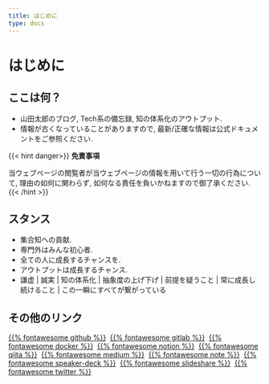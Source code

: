 ```yaml
---
title: はじめに
type: docs
---
```


# はじめに

## ここは何？
- 山田太郎のブログ, Tech系の備忘録, 知の体系化のアウトプット.
- 情報が古くなっていることがありますので, 最新/正確な情報は公式ドキュメントをご参照ください.

{{< hint danger>}}
**免責事項**

当ウェブページの閲覧者が当ウェブページの情報を用いて行う一切の行為について, 理由の如何に関わらず, 如何なる責任を負いかねますので御了承ください.
{{< /hint >}}

## スタンス
- 集合知への貢献.
- 専門外はみんな初心者.
- 全ての人に成長するチャンスを.
- アウトプットは成長するチャンス.
- 謙虚 | 誠実 | 知の体系化 | 抽象度の上げ下げ | 前提を疑うこと | 常に成長し続けること | この一瞬にすべてが繋がっている

## その他のリンク
[{{% fontawesome github %}}](https://github.com/solareenlo)&nbsp;
[{{% fontawesome gitlab %}}](https://gitlab.com/solareenlo)&nbsp;
[{{% fontawesome docker %}}](https://hub.docker.com/u/solareenlo)&nbsp;
[{{% fontawesome notion %}}](https://notion.so/solareenlo)&nbsp;
[{{% fontawesome qiita %}}](https://qiita.com/solareenlo)&nbsp;
[{{% fontawesome medium %}}](https://medium.com/@solareenlo)&nbsp;
[{{% fontawesome note %}}](https://note.mu/solareenlo)&nbsp;
[{{% fontawesome speaker-deck %}}](https://speakerdeck.com/solareenlo/stars)&nbsp;
[{{% fontawesome slideshare %}}](https://www.slideshare.net/reenlosola/favorites)&nbsp;
[{{% fontawesome twitter %}}](https://twitter.com/solareenlo)
